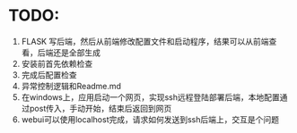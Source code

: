 # TODO: 
1. FLASK 写后端，然后从前端修改配置文件和启动程序，结果可以从前端查看，后端还是全部生成
2. 安装前首先依赖检查
3. 完成后配置检查
4. 异常控制逻辑和Readme.md
5. 在windows上，应用启动一个网页，实现ssh远程登陆部署后端，本地配置通过post传入，手动开始，结束后返回到网页
6. webui可以使用localhost完成，请求如何发送到ssh后端上，交互是个问题